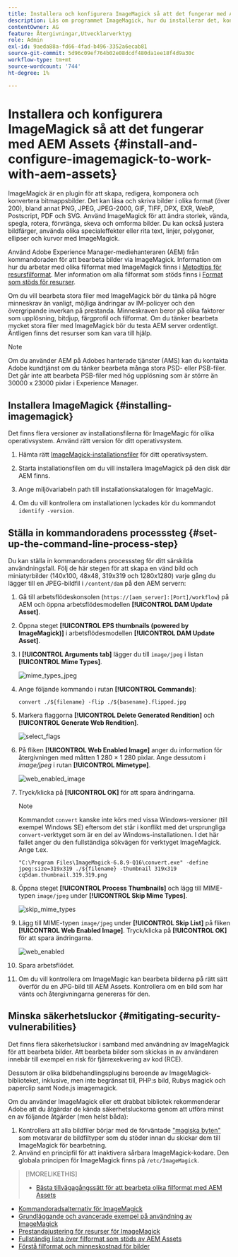```yaml
---
title: Installera och konfigurera ImageMagick så att det fungerar med AEM Assets
description: Läs om programmet ImageMagick, hur du installerar det, konfigurerar kommandoradsprocessen och använder det för att redigera, skapa och generera miniatyrbilder från bilder.
contentOwner: AG
feature: Återgivningar,Utvecklarverktyg
role: Admin
exl-id: 9aeda88a-fd66-4fad-b496-3352a6ecab81
source-git-commit: 5d96c09ef764b02e08dcdf480da1ee18f4d9a30c
workflow-type: tm+mt
source-wordcount: '744'
ht-degree: 1%

---
```


# Installera och konfigurera ImageMagick så att det fungerar med AEM Assets {#install-and-configure-imagemagick-to-work-with-aem-assets}

ImageMagick är en plugin för att skapa, redigera, komponera och konvertera bitmappsbilder. Det kan läsa och skriva bilder i olika format (över 200), bland annat PNG, JPEG, JPEG-2000, GIF, TIFF, DPX, EXR, WebP, Postscript, PDF och SVG. Använd ImageMagick för att ändra storlek, vända, spegla, rotera, förvränga, skeva och omforma bilder. Du kan också justera bildfärger, använda olika specialeffekter eller rita text, linjer, polygoner, ellipser och kurvor med ImageMagick.

Använd Adobe Experience Manager-mediehanteraren (AEM) från kommandoraden för att bearbeta bilder via ImageMagick. Information om hur du arbetar med olika filformat med ImageMagick finns i [Metodtips för resursfilformat](assets-file-format-best-practices.md). Mer information om alla filformat som stöds finns i [Format som stöds för resurser](assets-formats.md).

Om du vill bearbeta stora filer med ImageMagick bör du tänka på högre minneskrav än vanligt, möjliga ändringar av IM-policyer och den övergripande inverkan på prestanda. Minneskraven beror på olika faktorer som upplösning, bitdjup, färgprofil och filformat. Om du tänker bearbeta mycket stora filer med ImageMagick bör du testa AEM server ordentligt. Äntligen finns det resurser som kan vara till hjälp.

>[!NOTE]
>
>Om du använder AEM på Adobes hanterade tjänster (AMS) kan du kontakta Adobe kundtjänst om du tänker bearbeta många stora PSD- eller PSB-filer. Det går inte att bearbeta PSB-filer med hög upplösning som är större än 30000 x 23000 pixlar i Experience Manager.

## Installera ImageMagick {#installing-imagemagick}

Det finns flera versioner av installationsfilerna för ImageMagic för olika operativsystem. Använd rätt version för ditt operativsystem.

1. Hämta rätt [ImageMagick-installationsfiler](https://www.imagemagick.org/script/download.php) för ditt operativsystem.
1. Starta installationsfilen om du vill installera ImageMagick på den disk där AEM finns.

1. Ange miljövariabeln path till installationskatalogen för ImageMagic.
1. Om du vill kontrollera om installationen lyckades kör du kommandot `identify -version`.

## Ställa in kommandoradens processsteg {#set-up-the-command-line-process-step}

Du kan ställa in kommandoradens processsteg för ditt särskilda användningsfall. Följ de här stegen för att skapa en vänd bild och miniatyrbilder (140x100, 48x48, 319x319 och 1280x1280) varje gång du lägger till en JPEG-bildfil i `/content/dam` på den AEM servern:

1. Gå till arbetsflödeskonsolen (`https://[aem_server]:[Port]/workflow`) på AEM och öppna arbetsflödesmodellen **[!UICONTROL DAM Update Asset]**.
1. Öppna steget **[!UICONTROL EPS thumbnails (powered by ImageMagick)]** i arbetsflödesmodellen **[!UICONTROL DAM Update Asset]**.
1. I **[!UICONTROL Arguments tab]** lägger du till `image/jpeg` i listan **[!UICONTROL Mime Types]**.

   ![mime_types_jpeg](assets/mime_types_jpeg.png)

1. Ange följande kommando i rutan **[!UICONTROL Commands]**:

   `convert ./${filename} -flip ./${basename}.flipped.jpg`

1. Markera flaggorna **[!UICONTROL Delete Generated Rendition]** och **[!UICONTROL Generate Web Rendition]**.

   ![select_flags](assets/select_flags.png)

1. På fliken **[!UICONTROL Web Enabled Image]** anger du information för återgivningen med måtten 1 280 × 1 280 pixlar. Ange dessutom i *image/jpeg* i rutan **[!UICONTROL Mimetype]**.

   ![web_enabled_image](assets/web_enabled_image.png)

1. Tryck/klicka på **[!UICONTROL OK]** för att spara ändringarna.

   >[!NOTE]
   >
   >Kommandot `convert` kanske inte körs med vissa Windows-versioner (till exempel Windows SE) eftersom det står i konflikt med det ursprungliga `convert`-verktyget som är en del av Windows-installationen. I det här fallet anger du den fullständiga sökvägen för verktyget ImageMagick. Ange t.ex.
   >
   >`"C:\Program Files\ImageMagick-6.8.9-Q16\convert.exe" -define jpeg:size=319x319 ./${filename} -thumbnail 319x319 cq5dam.thumbnail.319.319.png`

1. Öppna steget **[!UICONTROL Process Thumbnails]** och lägg till MIME-typen `image/jpeg` under **[!UICONTROL Skip Mime Types]**.

   ![skip_mime_types](assets/skip_mime_types.png)

1. Lägg till MIME-typen `image/jpeg` under **[!UICONTROL Skip List]** på fliken **[!UICONTROL Web Enabled Image]**. Tryck/klicka på **[!UICONTROL OK]** för att spara ändringarna.

   ![web_enabled](assets/web_enabled.png)

1. Spara arbetsflödet.
1. Om du vill kontrollera om ImageMagic kan bearbeta bilderna på rätt sätt överför du en JPG-bild till AEM Assets. Kontrollera om en bild som har vänts och återgivningarna genereras för den.

## Minska säkerhetsluckor {#mitigating-security-vulnerabilities}

Det finns flera säkerhetsluckor i samband med användning av ImageMagick för att bearbeta bilder. Att bearbeta bilder som skickas in av användaren innebär till exempel en risk för fjärrexekvering av kod (RCE).

Dessutom är olika bildbehandlingsplugins beroende av ImageMagick-biblioteket, inklusive, men inte begränsat till, PHP:s bild, Rubys magick och paperclip samt Node.js imagemagick.

Om du använder ImageMagick eller ett drabbat bibliotek rekommenderar Adobe att du åtgärdar de kända säkerhetsluckorna genom att utföra minst en av följande åtgärder (men helst båda):

1. Kontrollera att alla bildfiler börjar med de förväntade [&quot;magiska byten&quot;](https://en.wikipedia.org/wiki/List_of_file_signatures) som motsvarar de bildfiltyper som du stöder innan du skickar dem till ImageMagick för bearbetning.
1. Använd en principfil för att inaktivera sårbara ImageMagick-kodare. Den globala principen för ImageMagick finns på `/etc/ImageMagick`.

>[!MORELIKETHIS]
>
>* [Bästa tillvägagångssätt för att bearbeta olika filformat med AEM Assets](assets-file-format-best-practices.md)
* [Kommandoradsalternativ för ImageMagick](https://www.imagemagick.org/script/command-line-options.php)
* [Grundläggande och avancerade exempel på användning av ImageMagick](https://www.imagemagick.org/Usage/)
* [Prestandajustering för resurser för ImageMagick](performance-tuning-guidelines.md)
* [Fullständig lista över filformat som stöds av AEM Assets](assets-formats.md)
* [Förstå filformat och minneskostnad för bilder](https://www.scantips.com/basics1d.html)


